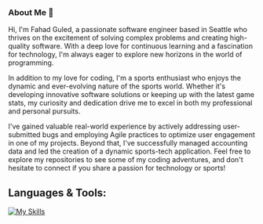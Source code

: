### About Me 👋

Hi, I'm Fahad Guled, a passionate software engineer based in Seattle who thrives on the excitement of solving complex problems and creating high-quality software. With a deep love for continuous learning and a fascination for technology, I'm always eager to explore new horizons in the world of programming.

In addition to my love for coding, I'm a sports enthusiast who enjoys the dynamic and ever-evolving nature of the sports world. Whether it's developing innovative software solutions or keeping up with the latest game stats, my curiosity and dedication drive me to excel in both my professional and personal pursuits.

I've gained valuable real-world experience by actively addressing user-submitted bugs and employing Agile practices to optimize user engagement in one of my projects. Beyond that, I've successfully managed accounting data and led the creation of a dynamic sports-tech application. Feel free to explore my repositories to see some of my coding adventures, and don't hesitate to connect if you share a passion for technology or sports!


## Languages & Tools:
[![My Skills](https://skillicons.dev/icons?i=ts,js,nodejs,express,nextjs,react,mongodb,firebase,git,html,css,tailwind,postgres,mysql,redux,vercel,netlify,heroku,vscode,babel,docker)](https://skillicons.dev)

<!--
**fahadg206/fahadg206** is a ✨ _special_ ✨ repository because its `README.md` (this file) appears on your GitHub profile.

Here are some ideas to get you started:

- 🔭 I’m currently working on ...
- 🌱 I’m currently learning ...
- 👯 I’m looking to collaborate on ...
- 🤔 I’m looking for help with ...
- 💬 Ask me about ...
- 📫 How to reach me: ...
- 😄 Pronouns: ...
- ⚡ Fun fact: ...
-->
